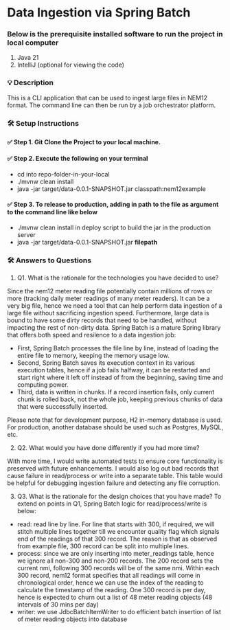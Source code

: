 # Data Ingestion via Spring Batch

### Below is the prerequisite installed software to run the project in local computer
1. Java 21
2. IntelliJ (optional for viewing the code)

### 💡 Description
This is a CLI application that can be used to ingest large files in NEM12 format. The command line can then be run by a job orchestrator platform.

### 🛠️ Setup Instructions
#### ✅ Step 1. Git Clone the Project to your local machine.
#### ✅ Step 2. Execute the following on your terminal
- cd into repo-folder-in-your-local
- ./mvnw clean install 
- java -jar target/data-0.0.1-SNAPSHOT.jar classpath:nem12example
#### ✅ Step 3. To release to production, adding in path to the file as argument to the command line like below
- ./mvnw clean install in deploy script to build the jar in the production server
- java -jar target/data-0.0.1-SNAPSHOT.jar **filepath**

### 🛠️ Answers to Questions
1. Q1. What is the rationale for the technologies you have decided to use?

Since the nem12 meter reading file potentially contain millions of rows or more (tracking daily meter readings of many meter readers). It can be a very big file, hence we need a tool that
can help perform data ingestion of a large file without sacrificing ingestion speed. Furthermore, large data is bound to have some dirty records
that need to be handled, without impacting the rest of non-dirty data.
Spring Batch is a mature Spring library that offers both speed and resilence to a data ingestion job:
- First, Spring Batch processes the file line by line, instead of loading the entire file to memory, keeping the memory
usage low.
- Second, Spring Batch saves its execution context in its various execution tables, hence if a job fails halfway, 
it can be restarted and start right where it left off instead of from the beginning, saving time and computing power.
- Third, data is written in chunks. If a record insertion fails, only current chunk is rolled back, not the whole job,
keeping previous chunks of data that were successfully inserted.

Please note that for development purpose, H2 in-memory database is used. For production, another database should be used such as Postgres, MySQL, etc.

2. Q2. What would you have done differently if you had more time?

With more time, I would write automated tests to ensure core functionality is preserved with future enhancements.
I would also log out bad records that cause failure in read/process or write into a separate table. This table would be helpful for
debugging ingestion failure and detecting any file corruption.

3. Q3. What is the rationale for the design choices that you have made?
To extend on points in Q1, Spring Batch logic for read/process/write is below:
- read: read line by line. For line that starts with 300, if required, we will stitch multiple lines together 
till we encounter quality flag which signals end of the readings of that 300 record. The reason is that as observed from
example file, 300 record can be split into multiple lines.
- process: since we are only inserting into meter_readings table, hence we ignore all non-300 and non-200 records.
The 200 record sets the current nmi, following 300 records will be of the same nmi. Within each 300 record, nem12 format specifies that all readings 
will come in chronological order, hence we can use the index of the reading to calculate the timestamp of the reading.
One 300 record is per day, hence is expected to churn out a list of 48 meter reading objects (48 intervals of 30 mins per day)
- writer: we use JdbcBatchItemWriter to do efficient batch insertion of list of meter reading objects into database